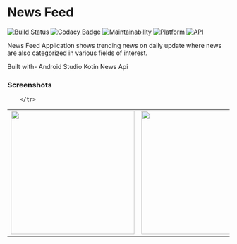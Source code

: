 # News Feed

[![Build Status](https://travis-ci.org/rob729/News-Feed.svg?branch=master)](https://travis-ci.org/rob729/News-Feed)
[![Codacy Badge](https://api.codacy.com/project/badge/Grade/7359a2b60f974c04ab38a6481780c2eb)](https://www.codacy.com/manual/rob729/News?utm_source=github.com&amp;utm_medium=referral&amp;utm_content=rob729/News&amp;utm_campaign=Badge_Grade)
[![Maintainability](https://api.codeclimate.com/v1/badges/3cf040d355cfa3d4c3a4/maintainability)](https://codeclimate.com/github/rob729/News/maintainability)
[![Platform](https://img.shields.io/badge/platform-android-blue.svg)](http://developer.android.com/index.html)
[![API](https://img.shields.io/badge/API-20%2B-blue.svg?style=flat)](https://android-arsenal.com/api?level=20)

News Feed Application shows trending news on daily update where news are also categorized in various fields of interest.

Built with-
Android Studio
Kotin
News Api

### Screenshots
<table>
        <tr>
        <td><img src = "https://drive.google.com/file/d/1657kuHeCXDv5lJOhb3jX8Fn8XLpQbEQY/view?usp=sharing"  width="280"></td>
        <td><img src = "https://drive.google.com/file/d/1gd9gqGHz9_3UhcfxMIgyK80vluMNv3Hw/view?usp=sharing" 
width="280"></td>
        <td><img src = "https://drive.google.com/file/d/1OBsBrsaE7qya4CVqb-OrbsK0d3VZn5F8/view?usp=sharing" 
width="280"></td>
   <td><img src = "https://drive.google.com/file/d/1OBsBrsaE7qya4CVqb-OrbsK0d3VZn5F8/view?usp=sharing" 
width="280"></td>

        </tr>
</table>   


